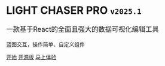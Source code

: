 # LIGHT CHASER PRO <small><code>v2025.1</code></small>

<p style="font-size: 18px">一款基于React的全面且强大的数据可视化编辑工具</p>
<p>蓝图交互，操作简单、自定义组件</p>

[开始](/introduce)
[开源版](https://xiaopujun.github.io/light-chaser-doc)
[马上体验](http://www.lcdesigner.cn/home/server)

